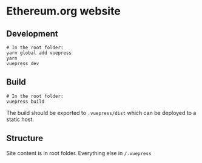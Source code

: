 # Ethereum.org website

## Development
```
# In the root folder:
yarn global add vuepress
yarn
vuepress dev
```

## Build
```
# In the root folder:
vuepress build
```

The build should be exported to `.vuepress/dist` which can be deployed to a static host.

## Structure

Site content is in root folder. Everything else in `/.vuepress`
